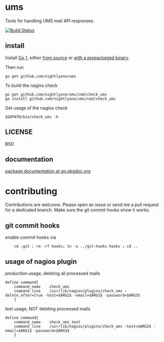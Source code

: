 ums
===

Tools for handling UMS mail API responses.


[![Build Status][1]][2]

[1]: https://secure.travis-ci.org/nightlyone/ums.png
[2]: http://travis-ci.org/nightlyone/ums



install
-------
Install [Go 1][3], either [from source][4] or [with a prepackaged binary][5].

Then run

	go get github.com/nightlyone/ums

To build the nagios check

	go get github.com/nightlyone/ums/cmd/check_ums
	go install github.com/nightlyone/ums/cmd/check_ums

Get usage of the nagios check

	$GOPATH/bin/check_ums -h

[3]: http://golang.org
[4]: http://golang.org/doc/install/source
[5]: http://golang.org/doc/install

LICENSE
-------
BSD

documentation
-------------
[package documentation at go.pkgdoc.org](http://go.pkgdoc.org/github.com/nightlyone/ums)

contributing
============

Contributions are welcome. Please open an issue or send me a pull request for a dedicated branch.
Make sure the git commit hooks show it works.

git commit hooks
-----------------------
enable commit hooks via

        cd .git ; rm -rf hooks; ln -s ../git-hooks hooks ; cd ..

usage of nagios plugin
----------------------
production usage, deleting all processed mails

	define command{
		command_name    check_ums
		command_line    /usr/lib/nagios/plugins/check_ums -delete_after=true -host=$ARG2$ -email=$ARG1$ -password=$ARG3$
		}

test usage, NOT deleting processed mails

	define command{
		command_name    check_ums_test
		command_line    /usr/lib/nagios/plugins/check_ums -host=$ARG2$ -email=$ARG1$ -password=$ARG3$
		}
